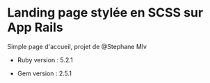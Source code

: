 # Landing page stylée en SCSS sur App Rails 

Simple page d'accueil, projet de @Stephane Mlv


* Ruby version : 5.2.1

* Gem version : 2.5.1

